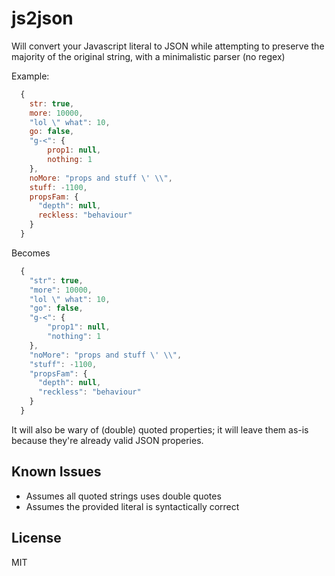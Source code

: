 # js2json
Will convert your Javascript literal to JSON while attempting to preserve the majority of the original string, with a minimalistic parser (no regex)

Example:
```js
  {
    str: true,
    more: 10000,
    "lol \" what": 10,
    go: false,
    "g-<": {
        prop1: null,
        nothing: 1
    },
    noMore: "props and stuff \' \\",
    stuff: -1100,
    propsFam: {
      "depth": null,
      reckless: "behaviour"
    }
  }
```
Becomes
```js
  {
    "str": true,
    "more": 10000,
    "lol \" what": 10,
    "go": false,
    "g-<": {
        "prop1": null,
        "nothing": 1
    },
    "noMore": "props and stuff \' \\",
    "stuff": -1100,
    "propsFam": {
      "depth": null,
      "reckless": "behaviour"
    }
  }
```
It will also be wary of (double) quoted properties; it will leave them as-is because they're already valid JSON properies.

## Known Issues
 - Assumes all quoted strings uses double quotes
 - Assumes the provided literal is syntactically correct

## License
MIT
